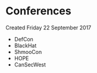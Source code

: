 # Conferences
Created Friday 22 September 2017


* DefCon
* BlackHat
* ShmooCon
* HOPE
* CanSecWest


